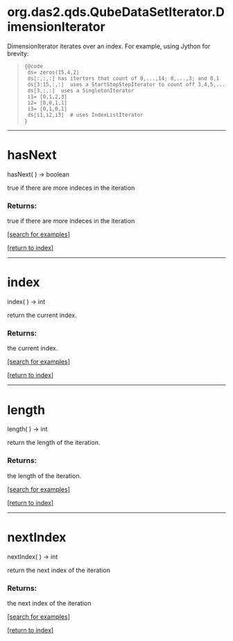 # org.das2.qds.QubeDataSetIterator.DimensionIterator

DimensionIterator iterates over an index.  For example, using 
 Jython for brevity:
<blockquote><pre><small>{@code
 ds= zeros(15,4,2)
 ds[:,:,:] has itertors that count of 0,...,14; 0,...,3; and 0,1
 ds[3:15,:,:]  uses a StartStopStepIterator to count off 3,4,5,...,14
 ds[3,:,:]  uses a SingletonIterator
 i1= [0,1,2,3]
 i2= [0,0,1,1]
 i3= [0,1,0,1]
 ds[i1,i2,i3]  # uses IndexListIterator
}</small></pre></blockquote>

***
<a name="hasNext"></a>
# hasNext
hasNext(  ) &rarr; boolean

true if there are more indeces in the iteration

### Returns:
true if there are more indeces in the iteration

<a href="https://github.com/autoplot/dev/search?q=hasNext&unscoped_q=hasNext">[search for examples]</a>

<a href="https://github.com/autoplot/documentation/blob/master/javadoc/index-all.md">[return to index]</a>

***
<a name="index"></a>
# index
index(  ) &rarr; int

return the current index.

### Returns:
the current index.

<a href="https://github.com/autoplot/dev/search?q=index&unscoped_q=index">[search for examples]</a>

<a href="https://github.com/autoplot/documentation/blob/master/javadoc/index-all.md">[return to index]</a>

***
<a name="length"></a>
# length
length(  ) &rarr; int

return the length of the iteration.

### Returns:
the length of the iteration.

<a href="https://github.com/autoplot/dev/search?q=length&unscoped_q=length">[search for examples]</a>

<a href="https://github.com/autoplot/documentation/blob/master/javadoc/index-all.md">[return to index]</a>

***
<a name="nextIndex"></a>
# nextIndex
nextIndex(  ) &rarr; int

return the next index of the iteration

### Returns:
the next index of the iteration

<a href="https://github.com/autoplot/dev/search?q=nextIndex&unscoped_q=nextIndex">[search for examples]</a>

<a href="https://github.com/autoplot/documentation/blob/master/javadoc/index-all.md">[return to index]</a>

